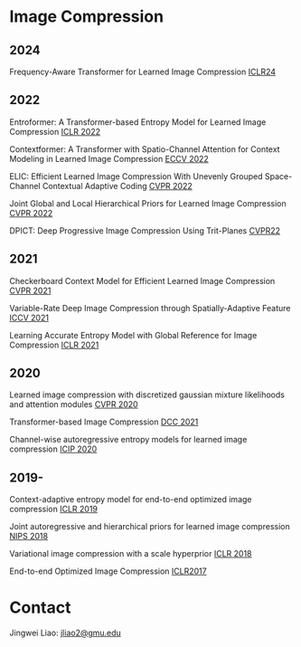 # Image Compression

## 2024
Frequency-Aware Transformer for Learned Image Compression [ICLR24](https://arxiv.org/pdf/2310.16387)


## 2022

Entroformer: A Transformer-based Entropy Model for Learned Image Compression [ICLR 2022](https://arxiv.org/pdf/2202.05492.pdf)

Contextformer: A Transformer with Spatio-Channel Attention for Context Modeling in Learned Image Compression [ECCV 2022](https://link.springer.com/content/pdf/10.1007/978-3-031-19800-7_26.pdf?pdf=inline%20link)

ELIC: Efficient Learned Image Compression With Unevenly Grouped Space-Channel Contextual Adaptive Coding [CVPR 2022](https://openaccess.thecvf.com/content/CVPR2022/papers/He_ELIC_Efficient_Learned_Image_Compression_With_Unevenly_Grouped_Space-Channel_Contextual_CVPR_2022_paper.pdf)

Joint Global and Local Hierarchical Priors for Learned Image Compression [CVPR 2022](https://openaccess.thecvf.com/content/CVPR2022/papers/Kim_Joint_Global_and_Local_Hierarchical_Priors_for_Learned_Image_Compression_CVPR_2022_paper.pdf)

DPICT: Deep Progressive Image Compression Using Trit-Planes [CVPR22](https://openaccess.thecvf.com/content/CVPR2022/papers/Lee_DPICT_Deep_Progressive_Image_Compression_Using_Trit-Planes_CVPR_2022_paper.pdf)

## 2021

Checkerboard Context Model for Efficient Learned Image Compression [CVPR 2021](https://openaccess.thecvf.com/content/CVPR2021/papers/He_Checkerboard_Context_Model_for_Efficient_Learned_Image_Compression_CVPR_2021_paper.pdf)

Variable-Rate Deep Image Compression through Spatially-Adaptive Feature [ICCV 2021](https://openaccess.thecvf.com/content/ICCV2021/papers/Song_Variable-Rate_Deep_Image_Compression_Through_Spatially-Adaptive_Feature_Transform_ICCV_2021_paper.pdf)

Learning Accurate Entropy Model with Global Reference for Image Compression [ICLR 2021](https://arxiv.org/pdf/2010.08321.pdf)

## 2020

Learned image compression with discretized gaussian mixture likelihoods and attention modules [CVPR 2020](https://openaccess.thecvf.com/content_CVPR_2020/papers/Cheng_Learned_Image_Compression_With_Discretized_Gaussian_Mixture_Likelihoods_and_Attention_CVPR_2020_paper.pdf)

Transformer-based Image Compression [DCC 2021](https://arxiv.org/pdf/2111.06707.pdf)

Channel-wise autoregressive entropy models for learned image compression [ICIP 2020](https://arxiv.org/abs/2007.08739) 

## 2019-

Context-adaptive entropy model for end-to-end optimized image compression [ICLR 2019](https://arxiv.org/pdf/1809.10452.pdf)

Joint autoregressive and hierarchical priors for learned image compression [NIPS 2018](https://arxiv.org/pdf/1809.02736.pdf)

Variational image compression with a scale hyperprior [ICLR 2018](https://arxiv.org/pdf/1802.01436.pdf) 


End-to-end Optimized Image Compression [ICLR2017](https://arxiv.org/pdf/1611.01704.pdf)

# Contact
Jingwei Liao: jliao2@gmu.edu
